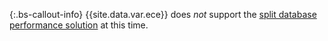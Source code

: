  {:.bs-callout-info}
{{site.data.var.ece}} does _not_ support the [split database performance solution](https://devdocs.magento.com/guides/v2.3/config-guide/multi-master/multi-master.html) at this time.
